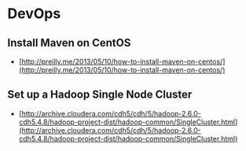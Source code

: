 # DevOps

## Install Maven on CentOS
* [http://preilly.me/2013/05/10/how-to-install-maven-on-centos/](http://preilly.me/2013/05/10/how-to-install-maven-on-centos/)

## Set up a Hadoop Single Node Cluster
* [http://archive.cloudera.com/cdh5/cdh/5/hadoop-2.6.0-cdh5.4.8/hadoop-project-dist/hadoop-common/SingleCluster.html](http://archive.cloudera.com/cdh5/cdh/5/hadoop-2.6.0-cdh5.4.8/hadoop-project-dist/hadoop-common/SingleCluster.html)

